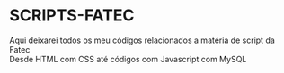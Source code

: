 # SCRIPTS-FATEC
Aqui deixarei todos os meu códigos relacionados a matéria de script da Fatec <br>
Desde HTML com CSS até códigos com Javascript com MySQL
